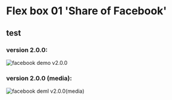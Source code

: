 ﻿# Flex box 01 'Share of Facebook'
## test 
### version 2.0.0:
![facebook demo v2.0.0](https://github.com/AndriiKot/Flex-box__01/blob/main/__demo__/__facebook__v2_0_0__.png)

### version 2.0.0 (media):
![facebook deml v2.0.0(media)](https://github.com/AndriiKot/Flex-box__01/blob/main/__demo__/__facebook__v2_0_0_media__.png)


